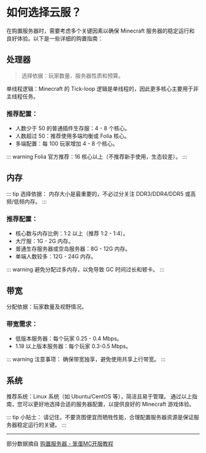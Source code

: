 # 如何选择云服？

在购置服务器时，需要考虑多个关键因素以确保 Minecraft 服务器的稳定运行和良好体验。以下是一些详细的购置指南：

## 处理器

>选择依据：玩家数量、服务器性质和预算。

单线程逻辑：Minecraft 的 Tick-loop 逻辑是单线程的，因此更多核心主要用于非主线程任务。

### 推荐配置：

- 人数少于 50 的普通插件生存服：4 - 8 个核心。
- 人数超过 50：推荐使用多端均衡或 Folia 核心。
- 多端配置：每 100 玩家增加 4 - 8 个核心。

::: warning
Folia 官方推荐：16 核心以上（不推荐新手使用，生态较差）。
:::

## 内存

::: tip 选择依据：
内存大小是最重要的，不必过分关注 DDR3/DDR4/DDR5 或高频/低频内存。
:::

### 推荐配置：

- 核心数与内存比例：1:2 以上（推荐 1:2 - 1:4）。
- 大厅服：1G - 2G 内存。
- 普通生存服务器或空岛服务器：8G - 12G 内存。
- 单端人数较多：12G - 24G 内存。

::: warning
避免分配过多内存，以免导致 GC 时间过长和顿卡。
:::

## 带宽

分配依据：玩家数量及视野情况。

### 带宽需求：

- 低版本服务器：每个玩家 0.25 - 0.4 Mbps。
- 1.18 以上版本服务器：每个玩家 0.3-0.5 Mbps。

::: warning 注意事项：
确保带宽独享，避免使用共享上行带宽。
:::

## 系统

推荐系统：Linux 系统（如 Ubuntu/CentOS 等），简洁且易于管理。
通过以上指南，您可以更好地选择合适的服务器配置，以提供良好的 Minecraft 游戏体验。

::: tip 小贴士：
请记住，不要贪图便宜而牺牲性能，合理配置服务器资源是保证服务器稳定运行的关键。
:::

-------

部分数据摘自 [购置服务器 - 笨蛋MC开服教程](https://yizhan.wiki/NitWikit/process/deploy/purchase-server)
